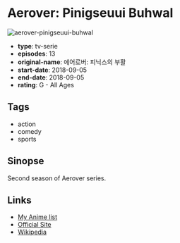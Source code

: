 # Aerover: Pinigseuui Buhwal

![aerover-pinigseuui-buhwal](https://cdn.myanimelist.net/images/anime/1745/115323.jpg)

-   **type**: tv-serie
-   **episodes**: 13
-   **original-name**: 에어로버: 피닉스의 부활
-   **start-date**: 2018-09-05
-   **end-date**: 2018-09-05
-   **rating**: G - All Ages

## Tags

-   action
-   comedy
-   sports

## Sinopse

Second season of Aerover series.

## Links

-   [My Anime list](https://myanimelist.net/anime/48290/Aerover__Pinigseuui_Buhwal)
-   [Official Site](https://namu.wiki/w/%EC%97%90%EC%96%B4%EB%A1%9C%EB%B2%84#s-6.1)
-   [Wikipedia](https://laftel.net/item/39034/%EC%97%90%EC%96%B4%EB%A1%9C%EB%B2%84-:-%ED%94%BC%EB%8B%89%EC%8A%A4%EC%9D%98-%EB%B6%80%ED%99%9C)
